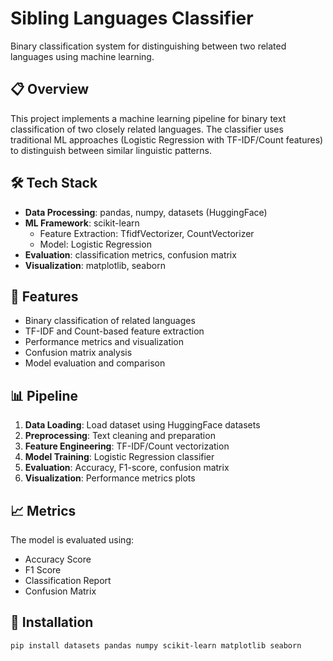 # Sibling Languages Classifier

Binary classification system for distinguishing between two related languages using machine learning.

## 📋 Overview

This project implements a machine learning pipeline for binary text classification of two closely related languages. The classifier uses traditional ML approaches (Logistic Regression with TF-IDF/Count features) to distinguish between similar linguistic patterns.

## 🛠️ Tech Stack

- **Data Processing**: pandas, numpy, datasets (HuggingFace)
- **ML Framework**: scikit-learn
  - Feature Extraction: TfidfVectorizer, CountVectorizer
  - Model: Logistic Regression
- **Evaluation**: classification metrics, confusion matrix
- **Visualization**: matplotlib, seaborn

## 🚀 Features

- Binary classification of related languages
- TF-IDF and Count-based feature extraction
- Performance metrics and visualization
- Confusion matrix analysis
- Model evaluation and comparison

## 📊 Pipeline

1. **Data Loading**: Load dataset using HuggingFace datasets
2. **Preprocessing**: Text cleaning and preparation
3. **Feature Engineering**: TF-IDF/Count vectorization
4. **Model Training**: Logistic Regression classifier
5. **Evaluation**: Accuracy, F1-score, confusion matrix
6. **Visualization**: Performance metrics plots

## 📈 Metrics

The model is evaluated using:
- Accuracy Score
- F1 Score
- Classification Report
- Confusion Matrix

## 🔧 Installation
```bash
pip install datasets pandas numpy scikit-learn matplotlib seaborn
```